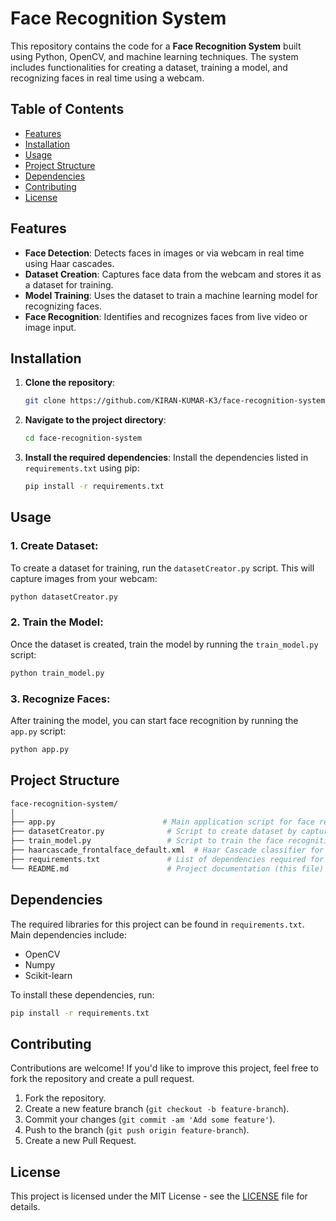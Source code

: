 
# Face Recognition System

This repository contains the code for a **Face Recognition System** built using Python, OpenCV, and machine learning techniques. The system includes functionalities for creating a dataset, training a model, and recognizing faces in real time using a webcam.

## Table of Contents
- [Features](#features)
- [Installation](#installation)
- [Usage](#usage)
- [Project Structure](#project-structure)
- [Dependencies](#dependencies)
- [Contributing](#contributing)
- [License](#license)

## Features
- **Face Detection**: Detects faces in images or via webcam in real time using Haar cascades.
- **Dataset Creation**: Captures face data from the webcam and stores it as a dataset for training.
- **Model Training**: Uses the dataset to train a machine learning model for recognizing faces.
- **Face Recognition**: Identifies and recognizes faces from live video or image input.

## Installation

1. **Clone the repository**:
   ```bash
   git clone https://github.com/KIRAN-KUMAR-K3/face-recognition-system.git
   ```
2. **Navigate to the project directory**:
   ```bash
   cd face-recognition-system
   ```
3. **Install the required dependencies**:
   Install the dependencies listed in `requirements.txt` using pip:
   ```bash
   pip install -r requirements.txt
   ```

## Usage

### 1. Create Dataset:
To create a dataset for training, run the `datasetCreator.py` script. This will capture images from your webcam:
   ```bash
   python datasetCreator.py
   ```

### 2. Train the Model:
Once the dataset is created, train the model by running the `train_model.py` script:
   ```bash
   python train_model.py
   ```

### 3. Recognize Faces:
After training the model, you can start face recognition by running the `app.py` script:
   ```bash
   python app.py
   ```

## Project Structure

```bash
face-recognition-system/
│
├── app.py                        # Main application script for face recognition
├── datasetCreator.py              # Script to create dataset by capturing face images
├── train_model.py                 # Script to train the face recognition model
├── haarcascade_frontalface_default.xml  # Haar Cascade classifier for face detection
├── requirements.txt               # List of dependencies required for the project
└── README.md                      # Project documentation (this file)
```

## Dependencies

The required libraries for this project can be found in `requirements.txt`. Main dependencies include:
- OpenCV
- Numpy
- Scikit-learn

To install these dependencies, run:
```bash
pip install -r requirements.txt
```

## Contributing
Contributions are welcome! If you'd like to improve this project, feel free to fork the repository and create a pull request.

1. Fork the repository.
2. Create a new feature branch (`git checkout -b feature-branch`).
3. Commit your changes (`git commit -am 'Add some feature'`).
4. Push to the branch (`git push origin feature-branch`).
5. Create a new Pull Request.

## License

This project is licensed under the MIT License - see the [LICENSE](LICENSE) file for details.
